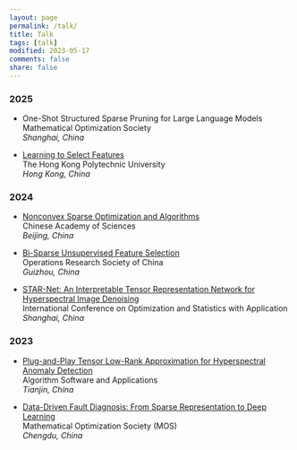 ```yaml
---
layout: page
permalink: /talk/
title: Talk
tags: [talk]
modified: 2023-05-17 
comments: false
share: false
---
```



### 2025

* One-Shot Structured Sparse Pruning for Large Language Models <br>
Mathematical Optimization Society <br>
<i>Shanghai, China</i><br>


* <a href="../talk/2025-POLYU.pdf" class="textlink" target="_blank"> Learning to Select Features </a> <br>
The Hong Kong Polytechnic University <br>
<i>Hong Kong, China</i><br>


### 2024

* <a href="../talk/2024-CAS.pdf" class="textlink" target="_blank"> Nonconvex Sparse Optimization and Algorithms</a> <br>
Chinese Academy of Sciences <br>
<i>Beijing, China</i><br>

* <a href="../talk/2024-ORSC.pdf" class="textlink" target="_blank"> Bi-Sparse Unsupervised Feature Selection </a> <br>
Operations Research Society of China <br>
<i>Guizhou, China</i><br>

* <a href="../talk/2024-ICOSA.pdf" class="textlink" target="_blank"> STAR-Net: An Interpretable Tensor Representation Network for Hyperspectral Image Denoising </a> <br>
International Conference on Optimization and Statistics with Application <br>
<i>Shanghai, China</i><br>



### 2023

* <a href="../talk/2023-ASA.pdf" class="textlink" target="_blank"> Plug-and-Play Tensor Low-Rank Approximation for Hyperspectral Anomaly Detection </a> <br>
Algorithm Software and Applications <br>
<i>Tianjin, China</i><br>


* <a href="../talk/2023-MOS.pdf" class="textlink" target="_blank"> Data-Driven Fault Diagnosis: From Sparse Representation to Deep Learning </a> <br>
Mathematical Optimization Society (MOS)<br>
<i>Chengdu, China</i><br>

